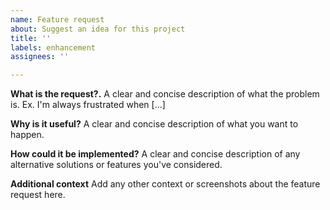 ```yaml
---
name: Feature request
about: Suggest an idea for this project
title: ''
labels: enhancement
assignees: ''

---
```


**What is the request?.**
A clear and concise description of what the problem is. Ex. I'm always frustrated when [...]

**Why is it useful?**
A clear and concise description of what you want to happen.

**How could it be implemented?**
A clear and concise description of any alternative solutions or features you've considered.

**Additional context**
Add any other context or screenshots about the feature request here.
